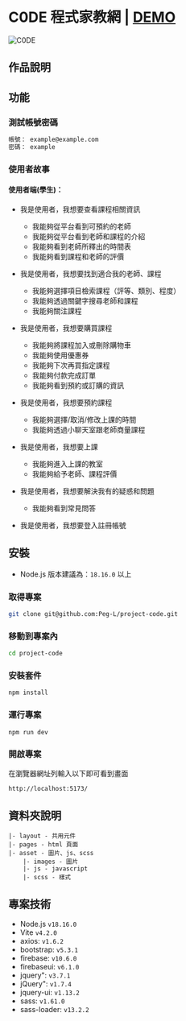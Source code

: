# C0DE 程式家教網 | [DEMO](https://peg-l.github.io/project-code/index.html)

![C0DE](https://github.com/Peg-L/project-code/assets/134919211/c5fbf3dd-e0aa-4d00-b334-b83063b7223c)

## 作品說明

## 功能

### 測試帳號密碼

```bash
帳號： example@example.com
密碼： example
```
### 使用者故事

#### 使用者端(學生)：

- 我是使用者，我想要查看課程相關資訊

  - 我能夠從平台看到可預約的老師
  - 我能夠從平台看到老師和課程的介紹
  - 我能夠看到老師所釋出的時間表
  - 我能夠看到課程和老師的評價

- 我是使用者，我想要找到適合我的老師、課程

  - 我能夠選擇項目檢索課程（評等、類別、程度）
  - 我能夠透過關鍵字搜尋老師和課程
  - 我能夠關注課程

- 我是使用者，我想要購買課程

  - 我能夠將課程加入或刪除購物車
  - 我能夠使用優惠券
  - 我能夠下次再買指定課程
  - 我能夠付款完成訂單
  - 我能夠看到預約或訂購的資訊

- 我是使用者，我想要預約課程

  - 我能夠選擇/取消/修改上課的時間
  - 我能夠透過小聊天室跟老師商量課程

- 我是使用者，我想要上課

  - 我能夠進入上課的教室
  - 我能夠給予老師、課程評價

- 我是使用者，我想要解決我有的疑惑和問題

  - 我能夠看到常見問答

- 我是使用者，我想要登入註冊帳號

## 安裝

- Node.js 版本建議為：`18.16.0` 以上

### 取得專案

```bash
git clone git@github.com:Peg-L/project-code.git
```

### 移動到專案內

```bash
cd project-code
```

### 安裝套件

```bash
npm install
```

### 運行專案

```bash
npm run dev
```

### 開啟專案

在瀏覽器網址列輸入以下即可看到畫面

```bash
http://localhost:5173/
```

## 資料夾說明

```
|- layout - 共用元件
|- pages - html 頁面
|- asset - 圖片、js、scss
    |- images - 圖片
    |- js - javascript
    |- scss - 樣式
```     

## 專案技術

- Node.js `v18.16.0`
- Vite `v4.2.0`
- axios: `v1.6.2`
- bootstrap: `v5.3.1`
- firebase: `v10.6.0`
- firebaseui: `v6.1.0`
- jquery": `v3.7.1`
- jQuery": `v1.7.4`
- jquery-ui: `v1.13.2`
- sass: `v1.61.0`
- sass-loader: `v13.2.2`
